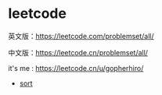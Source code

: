 # leetcode

英文版：https://leetcode.com/problemset/all/

中文版：https://leetcode.cn/problemset/all/

it's me : https://leetcode.cn/u/gopherhiro/

- [sort](sort/README.md)